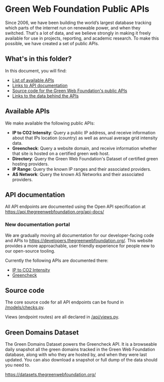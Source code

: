 # Green Web Foundation Public APIs

Since 2006, we have been building the world’s largest database tracking which parts of the internet run on renewable power, and when they switched. That's a lot of data, and we believe strongly in making it freely available for use in projects, reporting, and academic research. To make this possible, we have created a set of public APIs.

## What's in this folder?

In this document, you will find:

- [List of available APIs](#available-apis)
- [Links to API documentation](#api-documentation)
- [Source code for the Green Web Foundation's public APIs](#source-code)
- [Links to the data behind the APIs](#green-domains-dataset)

## Available APIs

We make available the following public APIs:

- **IP to CO2 Intensity**: Query a public IP address, and receive information about that IPs location (country) as well as annual average grid intensity data.
- **Greencheck**: Query a website domain, and receive information whether that site is hosted on a certified green web host.
- **Directory**: Query the Green Web Foundation's Dataset of certified green hosting providers.
- **IP Range**: Query the known IP ranges and their associated providers.
- **AS Network**: Query the known AS Networks and their associated providers.

## API documentation

All API endpoints are documented using the Open API specification at <https://api.thegreenwebfoundation.org/api-docs/>

### New documentation portal

We are gradually moving all documentation for our developer-facing code and APIs to  <https://developers.thegreenwebfoundation.org/>. This website provides a more approachable, user friendly experience for people new to our open-source tooling.

Currently the following APIs are documented there:

- [IP to CO2 Intensity](https://developers.thegreenwebfoundation.org/api/ip-to-co2/overview/)
- [Greencheck](https://developers.thegreenwebfoundation.org/api/greencheck/v3/check-single-domain/)

## Source code

The core source code for all API endpoints can be found in [/models/checks.py](/apps/greencheck/models/checks.py).

Views (endpoint routes) are all declared in [/api/views.py](/apps/greencheck/api/views.py).

## Green Domains Dataset

The Green Domains Dataset powers the Greencheck API. It  is a browseable daily snapshot all the green domains tracked in the Green Web Foundation database, along with who they are hosted by, and when they were last updated. You can also download a snapshot or full dump of the data should you need to.

<https://datasets.thegreenwebfoundation.org/>
